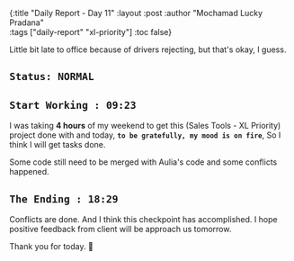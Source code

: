 {:title "Daily Report - Day 11"
 :layout :post
 :author "Mochamad Lucky Pradana"   
 :tags  ["daily-report" "xl-priority"]
 :toc false}

Little bit late to office because of drivers rejecting, but that's okay, I guess.  

## `Status: NORMAL`

## `Start Working : 09:23`
I was taking **4 hours** of my weekend to get this (Sales Tools - XL Priority) project done with and today, **`to be gratefully, my mood is on fire`**, So I think I will get tasks done.

Some code still need to be merged with Aulia's code and some conflicts happened. 
  
## `The Ending : 18:29` 

Conflicts are done. And I think this checkpoint has accomplished.
I hope positive feedback from client will be approach us tomorrow.

Thank you for today. 🙂
